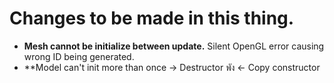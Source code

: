 # Changes to be made in this thing.

- **Mesh cannot be initialize between update.** Silent OpenGL error causing wrong ID being generated.
- **Model can't init more than once -> Destructor พัง <- Copy constructor
